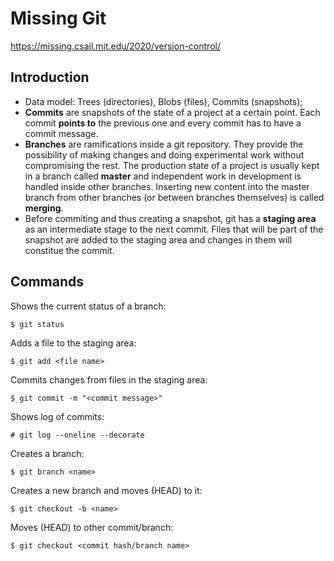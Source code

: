 # Missing Git
https://missing.csail.mit.edu/2020/version-control/

## Introduction

* Data model: Trees (directories), Blobs (files), Commits (snapshots);
* <b>Commits</b> are snapshots of the state of a project at a certain point. Each commit <b>points to</b> the previous one and every commit has to have a commit message.
* <b>Branches</b> are ramifications inside a git repository. They provide the possibility of making changes and doing experimental work without compromising the rest. The production state of a project is usually kept in a branch called <b>master</b> and independent work in development is handled inside other branches. Inserting new content into the master branch from other branches (or between branches themselves) is called <b>merging</b>.
* Before commiting and thus creating a snapshot, git has a <b>staging area</b> as an intermediate stage to the next commit. Files that will be part of the snapshot are added to the staging area and changes in them will constitue the commit.

## Commands

Shows the current status of a branch:
```
$ git status
```

Adds a file to the staging area:
```
$ git add <file name>
```

Commits changes from files in the staging area:
```
$ git commit -m "<commit message>"
```

Shows log of commits:
```
# git log --oneline --decorate
```

Creates a branch:
```
$ git branch <name>
```

Creates a new branch and moves (HEAD) to it:
```
$ git checkout -b <name>
```

Moves (HEAD) to other commit/branch:
```
$ git checkout <commit hash/branch name>
```